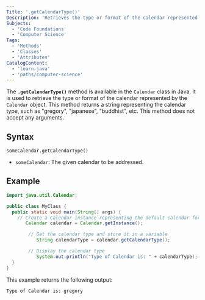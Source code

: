 ```yaml
---
Title: '.getCalendarType()'
Description: 'Retrieves the type or format of the calendar represented by the Calendar object, returns a string representing the calendar type.'
Subjects:
  - 'Code Foundations'
  - 'Computer Science'
Tags:
  - 'Methods'
  - 'Classes'
  - 'Attributes'
CatalogContent:
  - 'learn-java'
  - 'paths/computer-science'
---
```


The **`.getCalendarType()`** method is available in the `Calendar` class in Java. It is used to retrieve the type or format of the calendar represented by the `Calendar` object. This method returns a string representing the calendar type, such as "gregory", "japanese", "buddhist", etc. This method does not accept any arguments.

## Syntax

```pseudo
someCalendar.getCalendarType()
```

- `someCalendar`: The given calendar to be addressed.
## Example

```java
import java.util.Calendar;

public class MyClass {
  public static void main(String[] args) {
    // Create a Calendar instance representing the default calendar for the current locale
       Calendar calendar = Calendar.getInstance();

        // Get the calendar type and store it in a variable
           String calendarType = calendar.getCalendarType();

        // Display the calendar type
           System.out.println("Type of Calendar is: " + calendarType);
  }
}
```

This example returns the following output:

```shell
Type of Calendar is: gregory
```
